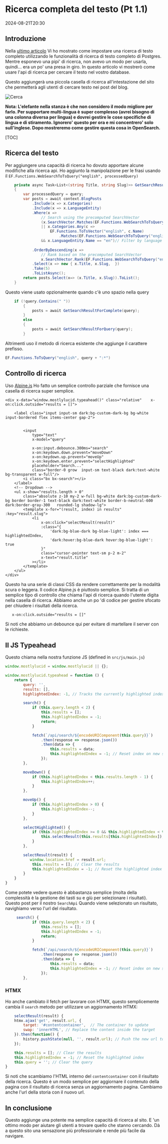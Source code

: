 # Ricerca completa del testo (Pt 1.1)

<!--category-- Postgres, Alpine -->
<datetime class="hidden">2024-08-21T20:30</datetime>

## Introduzione

Nella [ultimo articolo](/blog/textsearchingpt1) Vi ho mostrato come impostare una ricerca di testo completo utilizzando le funzionalità di ricerca di testo completo di Postgres. Mentre esponevo una pipi' di ricerca, non avevo un modo per usarla, quindi... era un po' una presa in giro. In questo articolo vi mostrerò come usare l'api di ricerca per cercare il testo nel vostro database.

Questo aggiungerà una piccola casella di ricerca all'intestazione del sito che permetterà agli utenti di cercare testo nei post del blog.

![Cerca](searchbox.png?format=webp&quality=25)

**Nota: L'elefante nella stanza è che non considero il modo migliore per farlo. Per supportare multi-lingua è super complesso (avrei bisogno di una colonna diversa per lingua) e dovrei gestire le cose specifiche di lingua e di stiramento. Ignorero' questo per ora e mi concentrero' solo sull'inglese. Dopo mostreremo come gestire questa cosa in OpenSearch.**

[TOC]

## Ricerca del testo

Per aggiungere una capacità di ricerca ho dovuto apportare alcune modifiche alla ricerca api. Ho aggiunto la manipolazione per le frasi usando il `EF.Functions.WebSearchToTsQuery("english", processedQuery)`

```csharp
    private async Task<List<(string Title, string Slug)>> GetSearchResultForQuery(string query)
    {
        var processedQuery = query;
        var posts = await context.BlogPosts
            .Include(x => x.Categories)
            .Include(x => x.LanguageEntity)
            .Where(x =>
                // Search using the precomputed SearchVector
                (x.SearchVector.Matches(EF.Functions.WebSearchToTsQuery("english", processedQuery)) // Use precomputed SearchVector for title and content
                || x.Categories.Any(c =>
                    EF.Functions.ToTsVector("english", c.Name)
                        .Matches(EF.Functions.WebSearchToTsQuery("english", processedQuery)))) // Search in categories
                && x.LanguageEntity.Name == "en")// Filter by language
            
            .OrderByDescending(x =>
                // Rank based on the precomputed SearchVector
                x.SearchVector.Rank(EF.Functions.WebSearchToTsQuery("english", processedQuery))) // Use precomputed SearchVector for ranking
            .Select(x => new { x.Title, x.Slug,  })
            .Take(5)
            .ToListAsync();
        return posts.Select(x=> (x.Title, x.Slug)).ToList();
    }
```

Questo viene usato opzionalmente quando c'è uno spazio nella query

```csharp
    if (!query.Contains(" "))
        {
            posts = await GetSearchResultForComplete(query);
        }
        else
        {
            posts = await GetSearchResultForQuery(query);
        }
```

Altrimenti uso il metodo di ricerca esistente che aggiunge il carattere prefisso.

```csharp
EF.Functions.ToTsQuery("english", query + ":*")

```

## Controllo di ricerca

Uso [Alpine.js](https://alpinejs.dev/) Ho fatto un semplice controllo parziale che fornisce una casella di ricerca super semplice.

```razor
<div x-data="window.mostlylucid.typeahead()" class="relative"    x-on:click.outside="results = []">

    <label class="input input-sm dark:bg-custom-dark-bg bg-white input-bordered flex items-center gap-2">
       
        
        <input
            type="text"
            x-model="query"

            x-on:input.debounce.300ms="search"
            x-on:keydown.down.prevent="moveDown"
            x-on:keydown.up.prevent="moveUp"
            x-on:keydown.enter.prevent="selectHighlighted"
            placeholder="Search..."
            class="border-0 grow  input-sm text-black dark:text-white bg-transparent w-full"/>
        <i class="bx bx-search"></i>
    </label>
    <!-- Dropdown -->
    <ul x-show="results.length > 0"
        class="absolute z-10 my-2 w-full bg-white dark:bg-custom-dark-bg border border-1 text-black dark:text-white border-b-neutral-600 dark:border-gray-300   rounded-lg shadow-lg">
        <template x-for="(result, index) in results" :key="result.slug">
            <li
                x-on:click="selectResult(result)"
                :class="{
                    'dark:bg-blue-dark bg-blue-light': index === highlightedIndex,
                    'dark:hover:bg-blue-dark hover:bg-blue-light': true
                }"
                class="cursor-pointer text-sm p-2 m-2"
                x-text="result.title"
            ></li>
        </template>
    </ul>
</div>
```

Questo ha una serie di classi CSS da rendere correttamente per la modalità scura o leggera. Il codice Alpine.js è piuttosto semplice. Si tratta di un semplice tipo di controllo che chiama l'api di ricerca quando l'utente digita nella casella di ricerca.
Abbiamo anche un po 'di codice per gestire sfocato per chiudere i risultati della ricerca.

```html
   x-on:click.outside="results = []"
```

Si noti che abbiamo un debounce qui per evitare di martellare il server con le richieste.

## Il JS Typeahead

Questo chiama nella nostra funzione JS (defined in `src/js/main.js`)

```javascript
window.mostlylucid = window.mostlylucid || {};

window.mostlylucid.typeahead = function () {
    return {
        query: '',
        results: [],
        highlightedIndex: -1, // Tracks the currently highlighted index

        search() {
            if (this.query.length < 2) {
                this.results = [];
                this.highlightedIndex = -1;
                return;
            }

            fetch(`/api/search/${encodeURIComponent(this.query)}`)
                .then(response => response.json())
                .then(data => {
                    this.results = data;
                    this.highlightedIndex = -1; // Reset index on new search
                });
        },

        moveDown() {
            if (this.highlightedIndex < this.results.length - 1) {
                this.highlightedIndex++;
            }
        },

        moveUp() {
            if (this.highlightedIndex > 0) {
                this.highlightedIndex--;
            }
        },

        selectHighlighted() {
            if (this.highlightedIndex >= 0 && this.highlightedIndex < this.results.length) {
                this.selectResult(this.results[this.highlightedIndex]);
            }
        },

        selectResult(result) {
           window.location.href = result.url;
            this.results = []; // Clear the results
            this.highlightedIndex = -1; // Reset the highlighted index
        }
    }
}
```

Come potete vedere questo è abbastanza semplice (molta della complessità è la gestione dei tasti su e giù per selezionare i risultati).
Questo post per il nostro `SearchApi`
Quando viene selezionato un risultato, navighiamo verso l'url del risultato.

```javascript
     search() {
            if (this.query.length < 2) {
                this.results = [];
                this.highlightedIndex = -1;
                return;
            }

            fetch(`/api/search/${encodeURIComponent(this.query)}`)
                .then(response => response.json())
                .then(data => {
                    this.results = data;
                    this.highlightedIndex = -1; // Reset index on new search
                });
        },
```

### HTMX

Ho anche cambiato il fetch per lavorare con HTMX, questo semplicemente cambia il `search` metodo per utilizzare un aggiornamento HTMX:

```javascript
    selectResult(result) {
    htmx.ajax('get', result.url, {
        target: '#contentcontainer',  // The container to update
        swap: 'innerHTML', // Replace the content inside the target
    }).then(function() {
        history.pushState(null, '', result.url); // Push the new url to the history
    });

    this.results = []; // Clear the results
    this.highlightedIndex = -1; // Reset the highlighted index
    this.query = ''; // Clear the query
}
```

Si noti che scambiamo l'HTML interno del `contentcontainer` con il risultato della ricerca. Questo è un modo semplice per aggiornare il contenuto della pagina con il risultato di ricerca senza un aggiornamento pagina.
Cambiamo anche l'url della storia con il nuovo url.

## In conclusione

Questo aggiunge una potente ma semplice capacità di ricerca al sito. E 'un ottimo modo per aiutare gli utenti a trovare quello che stanno cercando.
Dà a questo sito una sensazione più professionale e rende più facile da navigare.